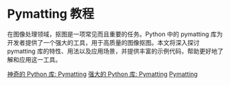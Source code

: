 # Pymatting 教程

<show-structure depth="2"/>

在图像处理领域，抠图是一项常见而且重要的任务。Python 中的 pymatting 库为开发者提供了一个强大的工具，用于高质量的图像抠图。本文将深入探讨 pymatting 库的特性、用法以及应用场景，并提供丰富的示例代码，帮助更好地了解和应用这一工具。

<seealso>
<category ref="ref_docs">
    <a href="https://mp.weixin.qq.com/s/iPqqrYImN-uXrkoKEAVqWQ">神奇的 Python 库: Pymatting</a>
    <a href="https://mp.weixin.qq.com/s/EsJEu7rFyZm0uGUYy8fQWA">强大的 Python 库: Pymatting</a>
</category>
<category ref="ref_github">
    <a href="https://github.com/pymatting/pymatting">Pymatting</a>
</category>
<category ref="ref_issues">
</category>
<category ref="ref_hf">
</category>
<category ref="ref_ms">
</category>
</seealso>